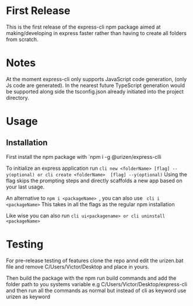 # First Release 
This is the first release of the express-cli npm package aimed at making/developing in express faster rather than having to create all folders from scratch.

# Notes
At the moment express-cli only supports JavaScript code generation, (only Js code are generated). In the nearest future TypeScript generation would be supported along side the tsconfig.json already initiated into the project directory. 

# Usage
## Installation 
First install the npm package with `npm i -g @urizen/express-clli 

To initialize an express application run 
` cli new <folderName> [flag] --y(optional)
          or
cli create <folderName>  [flag] --y(optional)
`
Using the flag skips the prompting steps and directly scaffolds a new app based on your last usage.

An alternative to `npm i <packageName> `, you can also use ` cli i <packageName>` This takes in all the flags as the regular npm installation 


Like wise you can also run `cli ui<packagename> or cli uninstall <packageName> `


# Testing 
For pre-release testing of features clone the repo annd edit the urizen.bat file and remove C/Users/Victor/Desktop and place in yours.

Then build the package with the npm run build commands and add the folder path to you systems variable e.g C/Users/Victor/Desktop/express-cli and then run all the commands as normal but instead of cli as keyword use urizen as keyword
